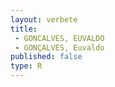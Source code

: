 ```yaml
---
layout: verbete
title:
 - GONCALVES, EUVALDO
 - GONÇALVES, Euvaldo
published: false
type: R
---
```



